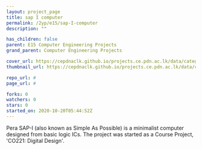 ```yaml
---
layout: project_page
title: sap I computer
permalink: /2yp/e15/sap-I-computer
description: ""

has_children: false
parent: E15 Computer Engineering Projects
grand_parent: Computer Engineering Projects

cover_url: https://cepdnaclk.github.io/projects.ce.pdn.ac.lk/data/categories/2yp/cover_page.jpg
thumbnail_url: https://cepdnaclk.github.io/projects.ce.pdn.ac.lk/data/categories/2yp/thumbnail.jpg

repo_url: #
page_url: #

forks: 0
watchers: 0
stars: 0
started_on: 2020-10-20T05:44:52Z
---
```

Pera SAP-I (also known as Simple As Possible) is a minimalist computer designed from basic logic ICs. The project was started as a Course Project, 'CO221: Digital Design'. 

